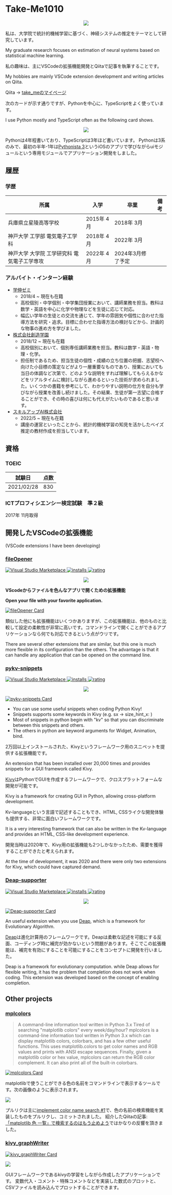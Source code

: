 # Take-Me1010

<div style="text-align: center;">
    <img src="https://github-readme-stats.vercel.app/api?username=Take-Me1010&count_private=true&theme=tokyonight">
</div>

私は、大学院で統計的機械学習に基づく、神経システムの推定をテーマとして研究しています。

My graduate research focuses on estimation of neural systems based on statistical machine learning.

私の趣味は、主にVSCodeの拡張機能開発とQiitaで記事を執筆することです。

My hobbies are mainly VSCode extension development and writing articles on Qiita.

Qiita → [take_meのマイページ](https://qiita.com/take_me)

次のカードが示す通りですが、Pythonを中心に、TypeScriptをよく使っています。

I use Python mostly and TypeScript often as the following card shows.
<div style="text-align: center;">
    <img src="https://github-readme-stats.vercel.app/api/top-langs/?username=Take-Me1010&layout=compact">
</div>

Pythonは4年程書いており、TypeScriptは3年ほど書いています。
Pythonは3系のみで、最初の半年-1年は[Pythonista 3](http://omz-software.com/pythonista/)というiOSのアプリで学びながらuiモジュールという専用モジュールでアプリケーション開発をしました。

## 履歴

### 学歴

| 所属                                        | 入学       | 卒業              | 備考 |
| ------------------------------------------- | ---------- | ----------------- | ---- |
| 兵庫県立星陵高等学校                        | 2015年 4月 | 2018年 3月        |      |
| 神戸大学 工学部 電気電子工学科              | 2018年 4月 | 2022年 3月        |      |
| 神戸大学 大学院 工学研究科 電気電子工学専攻 | 2022年 4月 | 2024年3月修了予定 |      |

### アルバイト・インターン経験

- [学伸ゼミ](https://gakushinzemi.com/)
  - 2018/4 ~ 現在も在籍
  - 高校個別・中学個別・中学集団授業において、講師業務を担当。教科は数学・英語を中心に化学や物理などを生徒に応じて対応。
  - 幅広い学年の生徒との交流を通じて、学年の雰囲気や個性に合わせた指導方法を研究・追求。目標に合わせた指導方法の検討などから、計画的な物事の進め方を学びました。
- [株式会社創造学園](https://www.sozogakuen.co.jp/)
  - 2018/12 ~ 現在も在籍
  - 高校個別において、個別専任講師業務を担当。教科は数学・英語・物理・化学。
  - 担任制であるため、担当生徒の個性・成績の立ち位置の把握、志望校へ向けた小目標の策定などがより一層重要なものであり、授業においても当日の体調など次第で、どのような説明をすれば理解してもらえるかなどをリアルタイムに検討しながら進めるといった技術が求められました。いくつかの書籍を参考にして、わかりやすい説明の仕方を自分も学びながら授業を改善し続けました。その結果、生徒が第一志望に合格することができ、その時の喜びは何にも代えがたいものであると思います。
- [スキルアップAI株式会社](https://www.skillupai.com/)
  - 2022/5 ~ 現在も在籍
  - 講座の運営といったことから、統計的機械学習の知見を活かしたベイズ推定の教材作成を担当しています。

## 資格

### TOEIC

| 試験日     | 点数 |
| ---------- | ---- |
| 2021/02/28 | 830  |

### ICTプロフィシエンシー検定試験　準２級

2017年 11月取得

## 開発したVSCodeの拡張機能
(VSCode extensions I have been developing)

### [fileOpener](https://github.com/Take-Me1010/fileOpener)

[![Visual Studio Marketplace](https://vsmarketplacebadge.apphb.com/version/Take-Me1010.file-opener.svg) ![installs](https://vsmarketplacebadge.apphb.com/installs/Take-Me1010.file-opener.svg) ![rating](https://vsmarketplacebadge.apphb.com/rating/Take-Me1010.file-opener.svg)](https://marketplace.visualstudio.com/items?itemName=Take-Me1010.file-opener)
<div style="text-align: center;">
    <img src="https://github.com/Take-Me1010/fileOpener/blob/main/image/icon.png?raw=true">
</div>

**VScodeからファイルを色んなアプリで開くための拡張機能**

**Open your file with your favorite application.**

[![fileOpener Card](https://github-readme-stats.vercel.app/api/pin/?username=Take-Me1010&repo=fileOpener)](https://github.com/Take-Me1010/fileOpener)

類似した他にも拡張機能はいくつかありますが、この拡張機能は、他のものと比較して設定の柔軟性が非常に高いです。コマンドラインで開くことができるアプリケーションなら何でも対応できるという点がウリです。

There are several other extensions that are similar, but this one is much more flexible in its configuration than the others. The advantage is that it can handle any application that can be opened on the command line.

### [pykv-snippets](https://github.com/Take-Me1010/pykv-snippets)

[![Visual Studio Marketplace](https://vsmarketplacebadge.apphb.com/version/Take-Me1010.pykv-snippets.svg) ![installs](https://vsmarketplacebadge.apphb.com/installs/Take-Me1010.pykv-snippets.svg) ![rating](https://vsmarketplacebadge.apphb.com/rating/Take-Me1010.pykv-snippets.svg)](https://marketplace.visualstudio.com/items?itemName=Take-Me1010.pykv-snippets)
<div style="text-align: center;">
    <img src="https://github.com/Take-Me1010/pykv-snippets/blob/master/image/icon.png?raw=true">
</div>

[![pykv-snippets Card](https://github-readme-stats.vercel.app/api/pin/?username=Take-Me1010&repo=pykv-snippets)](https://github.com/Take-Me1010/pykv-snippets)

- You can use some useful snippets when coding Python Kivy!
- Snippets supports some keywords in Kivy (e.g. sx -> size_hint_x: )
- Most of snippets in python begin with "kv" so that you can discriminate between this snippets and others.
- The others in python are keyword arguments for Widget, Animation, bind.

2万回以上インストールされた、Kivyというフレームワーク用のスニペットを提供する拡張機能です。

An extension that has been installed over 20,000 times and provides snippets for a GUI framework called Kivy.


[Kivy](https://kivy.org/#home)はPythonでGUIを作成するフレームワークで、クロスプラットフォームな開発が可能です。

Kivy is a framework for creating GUI in Python, allowing cross-platform development.


Kv-languageという言語で記述することもでき、HTML, CSSライクな開発体験も提供する、非常に面白いフレームワークです。

It is a very interesting framework that can also be written in the Kv-language and provides an HTML, CSS-like development experience.


開発当時は2020年で、Kivy用の拡張機能も2つしかなかったため、需要を獲得することができたと考えられます。

At the time of development, it was 2020 and there were only two extensions for Kivy, which could have captured demand.

### [Deap-supporter](https://github.com/Take-Me1010/Deap-supporter)

[![Visual Studio Marketplace](https://vsmarketplacebadge.apphb.com/version/Take-Me1010.deap-supporter.svg) ![installs](https://vsmarketplacebadge.apphb.com/installs/Take-Me1010.deap-supporter.svg) ![rating](https://vsmarketplacebadge.apphb.com/rating/Take-Me1010.deap-supporter.svg)](https://marketplace.visualstudio.com/items?itemName=Take-Me1010.deap-supporter)
<div style="text-align: center;">
    <img src="https://github.com/Take-Me1010/Deap-supporter/blob/master/images/icon.png?raw=true">
</div>

[![Deap-supporter Card](https://github-readme-stats.vercel.app/api/pin/?username=Take-Me1010&repo=Deap-supporter)](https://github.com/Take-Me1010/Deap-supporter)

An useful extension when you use [Deap](https://github.com/deap/deap), which is a framework for Evolutionary Algorithm.

[Deap](https://github.com/deap/deap)は進化計算用のフレームワークです。Deapは柔軟な記述を可能にする反面、コーディング時に補完が効かないという問題があります。そこでこの拡張機能は、補完を有効にすることを可能にすることをコンセプトに開発を行いました。

Deap is a framework for evolutionary computation. while Deap allows for flexible writing, it has the problem that completion does not work when coding. This extension was developed based on the concept of enabling completion.


## Other projects

### [mplcolors](https://github.com/AstroBarker/mplcolors)

> A command-line information tool written in Python 3.x
>Tired of searching "matplotlib colors" every week/day/hour? mplcolors is a command-line information tool written in Python 3.x which can display matplotlib colors, colorbars, and has a few other useful functions. This uses matplotlib.colors to get color names and RGB values and prints with ANSI escape sequences. Finally, given a matplotlib color or hex value, mplcolors can return the RGB color complement.
>It can also print all of the built-in colorbars.

[![mplcolors Card](https://github-readme-stats.vercel.app/api/pin/?username=AstroBarker&repo=mplcolors)](https://github.com/AstroBarker/mplcolors)

matplotlibで使うことができる色の名前をコマンドラインで表示するツールです。次の画像のように表示されます。

![](https://camo.githubusercontent.com/422d818a8935cff52567176df329a2e1d272c23c7272ab173e3c44a3eb320bb9/68747470733a2f2f65787465726e616c2d636f6e74656e742e6475636b6475636b676f2e636f6d2f69752f3f753d68747470732533412532462532466d6174706c6f746c69622e6f7267253246322e312e312532465f696d61676573253246737068785f676c725f6e616d65645f636f6c6f72735f3030312e706e6726663d31266e6f66623d31)

プルリクは主に[implement color name search #1](https://github.com/AstroBarker/mplcolors/pull/1/commits/8ac8dbf97924c3c6bd5c84f5787ae3a47dbdf461)で、色の名前の検索機能を実装したものをプルリクし、コミットされました。
紹介したQiitaの記事: [「matplotlib 色 一覧」で検索するのはもう止めよう](https://qiita.com/take_me/items/481e248bf56aca56b1ee)ではかなりの反響を頂きました。


### [kivy_graphWriter](https://github.com/Take-Me1010/kivy_graphWriter)

[![kivy_graphWriter Card](https://github-readme-stats.vercel.app/api/pin/?username=Take-Me1010&repo=kivy_graphWriter)](https://github.com/Take-Me1010/kivy_graphWriter)

![](https://github.com/Take-Me1010/kivy_graphWriter/raw/main/data/image/demo/0918-function-demo.gif)

GUIフレームワークであるkivyの学習をしながら作成したアプリケーションです。
変数代入・コメント・特殊コメントなどを実装した数式のプロットと、CSVファイルを読み込んでプロットすることができます。
